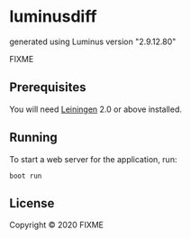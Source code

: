 # luminusdiff

generated using Luminus version "2.9.12.80"

FIXME

## Prerequisites

You will need [Leiningen][1] 2.0 or above installed.

[1]: https://github.com/technomancy/leiningen

## Running

To start a web server for the application, run:

    boot run

## License

Copyright © 2020 FIXME
